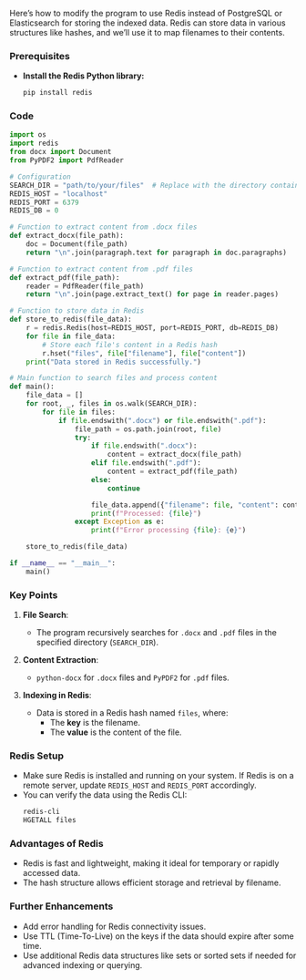 Here’s how to modify the program to use Redis instead of PostgreSQL or Elasticsearch for storing the indexed data. Redis can store data in various structures like hashes, and we’ll use it to map filenames to their contents.

### Prerequisites
- **Install the Redis Python library:**
  ```bash
  pip install redis
  ```

### Code

```python
import os
import redis
from docx import Document
from PyPDF2 import PdfReader

# Configuration
SEARCH_DIR = "path/to/your/files"  # Replace with the directory containing your files
REDIS_HOST = "localhost"
REDIS_PORT = 6379
REDIS_DB = 0

# Function to extract content from .docx files
def extract_docx(file_path):
    doc = Document(file_path)
    return "\n".join(paragraph.text for paragraph in doc.paragraphs)

# Function to extract content from .pdf files
def extract_pdf(file_path):
    reader = PdfReader(file_path)
    return "\n".join(page.extract_text() for page in reader.pages)

# Function to store data in Redis
def store_to_redis(file_data):
    r = redis.Redis(host=REDIS_HOST, port=REDIS_PORT, db=REDIS_DB)
    for file in file_data:
        # Store each file's content in a Redis hash
        r.hset("files", file["filename"], file["content"])
    print("Data stored in Redis successfully.")

# Main function to search files and process content
def main():
    file_data = []
    for root, _, files in os.walk(SEARCH_DIR):
        for file in files:
            if file.endswith(".docx") or file.endswith(".pdf"):
                file_path = os.path.join(root, file)
                try:
                    if file.endswith(".docx"):
                        content = extract_docx(file_path)
                    elif file.endswith(".pdf"):
                        content = extract_pdf(file_path)
                    else:
                        continue

                    file_data.append({"filename": file, "content": content})
                    print(f"Processed: {file}")
                except Exception as e:
                    print(f"Error processing {file}: {e}")

    store_to_redis(file_data)

if __name__ == "__main__":
    main()
```

### Key Points
1. **File Search**:
   - The program recursively searches for `.docx` and `.pdf` files in the specified directory (`SEARCH_DIR`).

2. **Content Extraction**:
   - `python-docx` for `.docx` files and `PyPDF2` for `.pdf` files.

3. **Indexing in Redis**:
   - Data is stored in a Redis hash named `files`, where:
     - The **key** is the filename.
     - The **value** is the content of the file.

### Redis Setup
- Make sure Redis is installed and running on your system. If Redis is on a remote server, update `REDIS_HOST` and `REDIS_PORT` accordingly.
- You can verify the data using the Redis CLI:
  ```bash
  redis-cli
  HGETALL files
  ```

### Advantages of Redis
- Redis is fast and lightweight, making it ideal for temporary or rapidly accessed data.
- The hash structure allows efficient storage and retrieval by filename.

### Further Enhancements
- Add error handling for Redis connectivity issues.
- Use TTL (Time-To-Live) on the keys if the data should expire after some time.
- Use additional Redis data structures like sets or sorted sets if needed for advanced indexing or querying.
